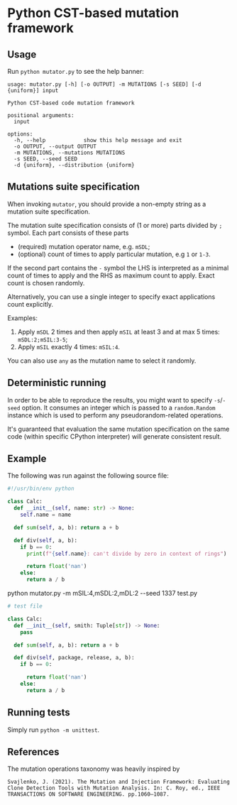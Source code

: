 # Python CST-based mutation framework

## Usage

Run `python mutator.py` to see the help banner:

```
usage: mutator.py [-h] [-o OUTPUT] -m MUTATIONS [-s SEED] [-d {uniform}] input

Python CST-based code mutation framework

positional arguments:
  input

options:
  -h, --help            show this help message and exit
  -o OUTPUT, --output OUTPUT
  -m MUTATIONS, --mutations MUTATIONS
  -s SEED, --seed SEED
  -d {uniform}, --distribution {uniform}
```

## Mutations suite specification

When invoking `mutator`, you should provide a non-empty string as a mutation suite specification.

The mutation suite specification consists of (1 or more) parts divided by `;` symbol. Each part consists of these parts

- (required) mutation operator name, e.g. `mSDL`;
- (optional) count of times to apply particular mutation, e.g `1` or `1-3`.

If the second part contains the `-` symbol the LHS is interpreted as a minimal count of times to apply and
the RHS as maximum count to apply. Exact count is chosen randomly.

Alternatively, you can use a single integer to specify exact applications count explicitly.

Examples:

1. Apply `mSDL` 2 times and then apply `mSIL` at least 3 and at max 5 times: `mSDL:2;mSIL:3-5`;
2. Apply `mSIL` exactly 4 times: `mSIL:4`.

You can also use `any` as the mutation name to select it randomly.

## Deterministic running

In order to be able to reproduce the results, you might want to specify `-s`/`-seed` option. It consumes an integer
which is passed to a `random.Random` instance which is used to perform any pseudorandom-related operations.

It's guaranteed that evaluation the same mutation specification on the same code (within specific CPython interpreter) will generate
consistent result.

## Example

The following was run against the following source file:

```python
#!/usr/bin/env python

class Calc:
  def __init__(self, name: str) -> None:
    self.name = name

  def sum(self, a, b): return a + b

  def div(self, a, b):
    if b == 0:
      print(f"{self.name}: can't divide by zero in context of rings")

      return float('nan')
    else:
      return a / b
```

python mutator.py -m mSIL:4,mSDL:2,mDL:2 --seed 1337 test.py

```python
# test file

class Calc:
  def __init__(self, smith: Tuple[str]) -> None:
    pass

  def sum(self, a, b): return a + b

  def div(self, package, release, a, b):
    if b == 0:

      return float('nan')
    else:
      return a / b
```

## Running tests

Simply run `python -m unittest`.

## References

The mutation operations taxonomy was heavily inspired by

```
Svajlenko, J. (2021). The Mutation and Injection Framework: Evaluating Clone Detection Tools with Mutation Analysis. In: C. Roy, ed., IEEE TRANSACTIONS ON SOFTWARE ENGINEERING. pp.1060–1087.

```
